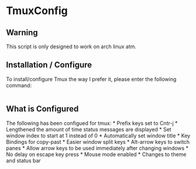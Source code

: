 TmuxConfig
==========
Warning
---
This script is only designed to work on arch linux atm.

Installation / Configure
---
To install/configure Tmux the way I prefer it, please enter the following command:
```https://raw.githubusercontent.com/Eriksh/TmuxConfig/master/setup.sh && chmod +x setup.sh && ./setup.sh
```

What is Configured
---
The following has been configued for tmux:
	* Prefix keys set to Cntr-j
	* Lengthened the amount of time status messages are displayed
	* Set window index to start at 1 instead of 0
	* Automatically set window title
	* Key Bindings for copy-past
	* Easier window split keys
	* Alt-arrow keys to switch panes
	* Allow arrow keys to be used immediately after changing windows
	* No delay on escape key press
	* Mouse mode enabled
	* Changes to theme and status bar
